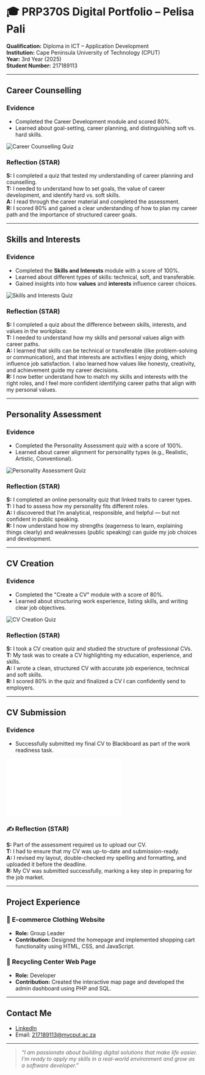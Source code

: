 # 🎓 PRP370S Digital Portfolio – Pelisa Pali

**Qualification:** Diploma in ICT – Application Development  
**Institution:** Cape Peninsula University of Technology (CPUT)  
**Year:** 3rd Year (2025)  
**Student Number:** 217189113  

---

##  Career Counselling

###  Evidence
- Completed the Career Development module and scored 80%.
- Learned about goal-setting, career planning, and distinguishing soft vs. hard skills.

![Career Counselling Quiz](career_development.png)

###  Reflection (STAR)
**S:** I completed a quiz that tested my understanding of career planning and counselling.  
**T:** I needed to understand how to set goals, the value of career development, and identify hard vs. soft skills.  
**A:** I read through the career material and completed the assessment.  
**R:** I scored 80% and gained a clear understanding of how to plan my career path and the importance of structured career goals.

---

##  Skills and Interests

### Evidence
- Completed the **Skills and Interests** module with a score of 100%.
- Learned about different types of skills: technical, soft, and transferable.
- Gained insights into how **values** and **interests** influence career choices.

![Skills and Interests Quiz](Personality_Assessment.png)

###  Reflection (STAR)
**S:** I completed a quiz about the difference between skills, interests, and values in the workplace.  
**T:** I needed to understand how my skills and personal values align with career paths.  
**A:** I learned that skills can be technical or transferable (like problem-solving or communication), and that interests are activities I enjoy doing, which influence job satisfaction. I also learned how values like honesty, creativity, and achievement guide my career decisions.  
**R:** I now better understand how to match my skills and interests with the right roles, and I feel more confident identifying career paths that align with my personal values.


---

## Personality Assessment

###  Evidence
- Completed the Personality Assessment quiz with a score of 100%.
- Learned about career alignment for personality types (e.g., Realistic, Artistic, Conventional).

![Personality Assessment Quiz](Personality_Assessment.png)

###  Reflection (STAR)
**S:** I completed an online personality quiz that linked traits to career types.  
**T:** I had to assess how my personality fits different roles.  
**A:** I discovered that I’m analytical, responsible, and helpful — but not confident in public speaking.  
**R:** I now understand how my strengths (eagerness to learn, explaining things clearly) and weaknesses (public speaking) can guide my job choices and development.

---

##  CV Creation

###  Evidence
- Completed the "Create a CV" module with a score of 80%.
- Learned about structuring work experience, listing skills, and writing clear job objectives.

![CV Creation Quiz](create_cv.png)

###  Reflection (STAR)
**S:** I took a CV creation quiz and studied the structure of professional CVs.  
**T:** My task was to create a CV highlighting my education, experience, and skills.  
**A:** I wrote a clean, structured CV with accurate job experience, technical and soft skills.  
**R:** I scored 80% in the quiz and finalized a CV I can confidently send to employers.

---

##  CV Submission

###  Evidence
- Successfully submitted my final CV to Blackboard as part of the work readiness task.

![view my CV](PelisaPaliCV.pdf)

### ✍️ Reflection (STAR)
**S:** Part of the assessment required us to upload our CV.  
**T:** I had to ensure that my CV was up-to-date and submission-ready.  
**A:** I revised my layout, double-checked my spelling and formatting, and uploaded it before the deadline.  
**R:** My CV was submitted successfully, marking a key step in preparing for the job market.

---

##  Project Experience

### 📌 E-commerce Clothing Website
- **Role:** Group Leader  
- **Contribution:** Designed the homepage and implemented shopping cart functionality using HTML, CSS, and JavaScript.

### 📌 Recycling Center Web Page
- **Role:** Developer  
- **Contribution:** Created the interactive map page and developed the admin dashboard using PHP and SQL.

---

##  Contact Me

-  [LinkedIn](https://linkedin.com/in/your-profile)
-  Email: 217189113@mycput.ac.za  

---

> _“I am passionate about building digital solutions that make life easier. I'm ready to apply my skills in a real-world environment and grow as a software developer.”_
